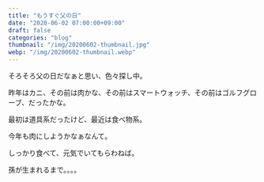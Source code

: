 ```yaml
---
title: "もうすぐ父の日"
date: "2020-06-02 07:00:00+09:00"
draft: false
categories: "blog"
thumbnail: "/img/20200602-thumbnail.jpg"
webp: "/img/20200602-thumbnail.webp"
---
```


そろそろ父の日だなぁと思い、色々探し中。

昨年はカニ、その前は肉かな、その前はスマートウォッチ、その前はゴルフグローブ、だったかな。

最初は道具系だったけど、最近は食べ物系。

今年も肉にしようかなぁなんて。

しっかり食べて、元気でいてもらわねば。

孫が生まれるまで。。。。